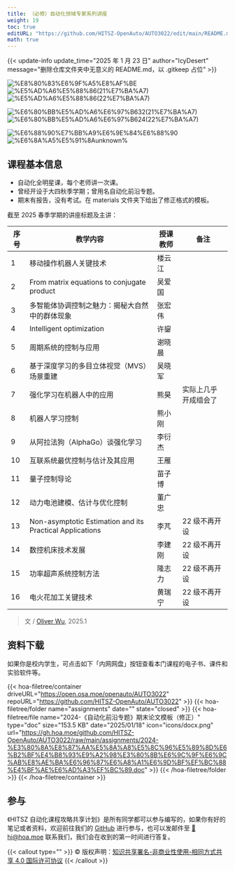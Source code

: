 ```yaml
---
title: （必修）自动化领域专家系列讲座
weight: 19
toc: true
editURL: "https://github.com/HITSZ-OpenAuto/AUTO3022/edit/main/README.md"
math: true
---
```


{{< update-info update_time="2025 年 1 月 23 日" author="IcyDesert" message="删除仓库文件夹中无意义的 README.md，以 .gitkeep 占位" >}}


<div class="img-div hx-mt-4 hx-flex-row hx-justify-start hx-items-center">

![%E8%80%83%E6%9F%A5%E8%AF%BE](https://img.shields.io/badge/%E8%80%83%E6%9F%A5%E8%AF%BE-green)
![%E5%AD%A6%E5%88%86(21%E7%BA%A7)](https://img.shields.io/badge/%E5%AD%A6%E5%88%86-2-moccasin)
![%E5%AD%A6%E5%88%86(22%E7%BA%A7)](https://img.shields.io/badge/%E5%AD%A6%E5%88%86(22%E7%BA%A7)-1.5-moccasin)

![%E6%80%BB%E5%AD%A6%E6%97%B632(21%E7%BA%A7)](https://img.shields.io/badge/%E6%80%BB%E5%AD%A6%E6%97%B6(21%E7%BA%A7)-32-gold)
![%E6%80%BB%E5%AD%A6%E6%97%B624(22%E7%BA%A7)](https://img.shields.io/badge/%E6%80%BB%E5%AD%A6%E6%97%B6(22%E7%BA%A7)-24-gold)

![%E6%88%90%E7%BB%A9%E6%9E%84%E6%88%90](https://img.shields.io/badge/%E6%88%90%E7%BB%A9%E6%9E%84%E6%88%90-gold)
![%E6%8A%A5%E5%91%8Aunknown%](https://img.shields.io/badge/%E6%8A%A5%E5%91%8A-unknown%25-wheat)


</div>

## 课程基本信息

- 自动化全明星课，每个老师讲一次课。
- 曾经开设于大四秋季学期；曾用名自动化前沿专题。
- 期末有报告，没有考试。在 materials 文件夹下给出了修正格式的模板。

截至 2025 春季学期的讲座标题及主讲：

| **序号** | **教学内容**                                             | 授课教师 | 备注                 |
| -------- | -------------------------------------------------------- | -------- | -------------------- |
| 1        | 移动操作机器人关键技术                                   | 楼云江   |                      |
| 2        | From matrix equations to conjugate product               | 吴爱国   |                      |
| 3        | 多智能体协调控制之魅力：揭秘大自然中的群体现象           | 张宏伟   |                      |
| 4        | Intelligent optimization                                 | 许鋆     |                      |
| 5        | 周期系统的控制与应用                                     | 谢晓晨   |                      |
| 6        | 基于深度学习的多目立体视觉（MVS）场景重建                | 吴晓军   |                      |
| 7        | 强化学习在机器人中的应用                                 | 熊昊     | 实际上几乎开成组会了 |
| 8        | 机器人学习控制                                           | 熊小刚   |                      |
| 9        | 从阿拉法狗（AlphaGo）谈强化学习                          | 李衍杰   |                      |
| 10       | 互联系统最优控制与估计及其应用                           | 王雁     |                      |
| 11       | 量子控制导论                                             | 苗子博   |                      |
| 12       | 动力电池建模、估计与优化控制                             | 董广忠   |                      |
| 13       | Non-asymptotic Estimation and its Practical Applications | 李芃     | 22 级不再开设        |
| 14       | 数控机床技术发展                                         | 李建刚   | 22 级不再开设        |
| 15       | 功率超声系统控制方法                                     | 隆志力   | 22 级不再开设        |
| 16       | 电火花加工关键技术                                       | 黄瑞宁   | 22 级不再开设        |

> 文 / [Oliver Wu](https://www.github.com/OliverWu515), 2025.1

## 资料下载

如果你是校内学生，可点击如下「内网网盘」按钮查看本门课程的电子书、课件和实验软件等。

{{< hoa-filetree/container driveURL="https://open.osa.moe/openauto/AUTO3022" repoURL="https://github.com/HITSZ-OpenAuto/AUTO3022" >}}
  {{< hoa-filetree/folder name="assignments" date="" state="closed" >}}
    {{< hoa-filetree/file name="2024-《自动化前沿专题》期末论文模板（修正）" type="doc" size="153.5 KB" date="2025/01/18" icon="icons/docx.png" url="https://gh.hoa.moe/github.com/HITSZ-OpenAuto/AUTO3022/raw/main/assignments/2024-%E3%80%8A%E8%87%AA%E5%8A%A8%E5%8C%96%E5%89%8D%E6%B2%BF%E4%B8%93%E9%A2%98%E3%80%8B%E6%9C%9F%E6%9C%AB%E8%AE%BA%E6%96%87%E6%A8%A1%E6%9D%BF%EF%BC%88%E4%BF%AE%E6%AD%A3%EF%BC%89.doc" >}}
  {{< /hoa-filetree/folder >}}
{{< /hoa-filetree/container >}}

## 参与

《HITSZ 自动化课程攻略共享计划》是所有同学都可以参与编写的，如果你有好的笔记或者资料，欢迎前往我们的 [GitHub](https://github.com/HITSZ-OpenAuto) 进行参与，也可以发邮件至 [📮hi@hoa.moe](mailto:hi@hoa.moe) 联系我们，我们会在收到的第一时间进行答复。

{{< callout type="" >}}
  © 版权声明：[知识共享署名-非商业性使用-相同方式共享 4.0 国际许可协议](https://creativecommons.org/licenses/by-nc-sa/4.0/)
{{< /callout >}}
